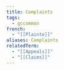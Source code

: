 ```yaml
---
title: Complaints
tags:
  - gccommon
french:
  - "[[Plainte]]"
aliases: Complaints
relatedTerm:
  - "[[Appeals]]"
  - "[[Claims]]"
---
```

